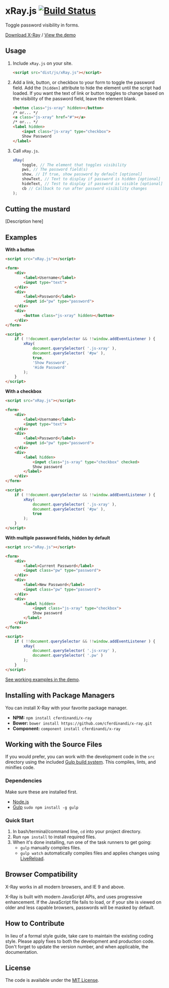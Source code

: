 # xRay.js [![Build Status](https://travis-ci.org/cferdinandi/x-ray.svg)](https://travis-ci.org/cferdinandi/x-ray)
Toggle password visibility in forms.

[Download X-Ray](https://github.com/cferdinandi/x-ray/archive/master.zip) / [View the demo](http://cferdinandi.github.io/x-ray/)


## Usage

1. Include `xRay.js` on your site.

	```html
	<script src="dist/js/xRay.js"></script>
	```
2. Add a link, button, or checkbox to your form to toggle the password field. Add the `[hidden]` attribute to hide the element until the script had loaded. If you want the text of link or button toggles to change based on the visibility of the password field, leave the element blank.

	```html
	<button class="js-xray" hidden></button>
	/* or... */
	<a class="js-xray" href="#"></a>
	/* or... */
	<label hidden>
		<input class="js-xray" type="checkbox">
		Show Password
	</label>
	```
3. Call `xRay.js`.

	```js
	xRay(
		toggle, // The element that toggles visibility
		pws, // The password field(s)
		show, // If true, show password by default [optional]
		showText, // Text to display if password is hidden [optional]
		hideText, // Test to display if password is visible [optional]
		cb // Callback to run after password visibility changes
	);
	```


## Cutting the mustard

[Description here]


## Examples

**With a button**

```html
<script src="xRay.js"></script>

<form>
	<div>
		<label>Username</label>
		<input type="text">
	</div>
	<div>
		<label>Password</label>
		<input id="pw" type="password">
	</div>
	<div>
		<button class="js-xray" hidden></button>
	</div>
</form>

<script>
	if ( !!document.querySelector && !!window.addEventListener ) {
		xRay(
			document.querySelector( '.js-xray' ),
			document.querySelector( '#pw' ),
			true,
			'Show Password',
			'Hide Password'
		);
	}
</script>
```

**With a checkbox**

```html
<script src="xRay.js"></script>

<form>
	<div>
		<label>Username</label>
		<input type="text">
	</div>
	<div>
		<label>Password</label>
		<input id="pw" type="password">
	</div>
	<div>
		<label hidden>
			<input class="js-xray" type="checkbox" checked>
			Show password
		</label>
	</div>
</form>

<script>
	if ( !!document.querySelector && !!window.addEventListener ) {
		xRay(
			document.querySelector( '.js-xray' ),
			document.querySelector( '#pw' ),
			true
		);
	}
</script>
```

**With multiple password fields, hidden by default**

```html
<script src="xRay.js"></script>

<form>
	<div>
		<label>Current Password</label>
		<input class="pw" type="password">
	</div>
	<div>
		<label>New Password</label>
		<input class="pw" type="password">
	</div>
	<div>
		<label hidden>
			<input class="js-xray" type="checkbox">
			Show password
		</label>
	</div>
</form>

<script>
	if ( !!document.querySelector && !!window.addEventListener ) {
		xRay(
			document.querySelector( '.js-xray' ),
			document.querySelector( '.pw' )
		);
	}
</script>
```


[See working examples in the demo](http://cferdinandi.github.io/x-ray/).



## Installing with Package Managers

You can install X-Ray with your favorite package manager.

* **NPM:** `npm install cferdinandi/x-ray`
* **Bower:** `bower install https://github.com/cferdinandi/x-ray.git`
* **Component:** `component install cferdinandi/x-ray`



## Working with the Source Files

If you would prefer, you can work with the development code in the `src` directory using the included [Gulp build system](http://gulpjs.com/). This compiles, lints, and minifies code.

### Dependencies
Make sure these are installed first.

* [Node.js](http://nodejs.org)
* [Gulp](http://gulpjs.com) `sudo npm install -g gulp`

### Quick Start

1. In bash/terminal/command line, `cd` into your project directory.
2. Run `npm install` to install required files.
3. When it's done installing, run one of the task runners to get going:
	* `gulp` manually compiles files.
	* `gulp watch` automatically compiles files and applies changes using [LiveReload](http://livereload.com/).



## Browser Compatibility

X-Ray works in all modern browsers, and IE 9 and above.

X-Ray is built with modern JavaScript APIs, and uses progressive enhancement. If the JavaScript file fails to load, or if your site is viewed on older and less capable browsers, passwords will be masked by default.



## How to Contribute

In lieu of a formal style guide, take care to maintain the existing coding style. Please apply fixes to both the development and production code. Don't forget to update the version number, and when applicable, the documentation.



## License

The code is available under the [MIT License](LICENSE.md).